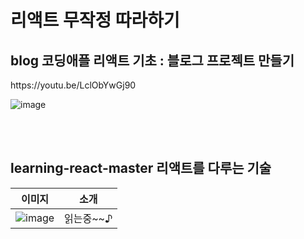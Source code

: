 <h1> 리액트 무작정 따라하기 </h1>
<h2> blog 코딩애플 리액트 기초 : 블로그 프로젝트 만들기 </h2>
https://youtu.be/LclObYwGj90<BR>
  
![image](https://user-images.githubusercontent.com/51102922/140735659-7f0c8a63-58fa-4fa5-9220-79ea85f32b96.png)

<br>
<br>
<h2> learning-react-master 리액트를 다루는 기술 </h2>
  
  이미지             |  소개
:-------------------------:|:-------------------------:
![image](https://user-images.githubusercontent.com/51102922/140736766-69d3fe82-b318-4487-8832-0cb3bc326c0e.png) |  읽는중~~♪
  

